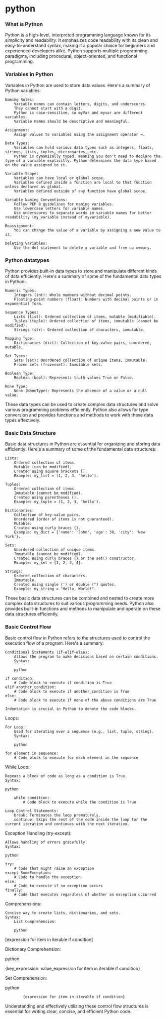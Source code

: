 # python
<h3>What is Python</h3>
Python is a high-level, interpreted programming language known for its simplicity and readability. It emphasizes code readability with its clean and easy-to-understand syntax, making it a popular choice for beginners and experienced developers alike. Python supports multiple programming paradigms, including procedural, object-oriented, and functional programming.
<h3>Variables in Python</h3>
Variables in Python are used to store data values. Here's a summary of Python variables:

    Naming Rules:
        Variable names can contain letters, digits, and underscores.
        They cannot start with a digit.
        Python is case-sensitive, so myVar and myvar are different variables.
        Variable names should be descriptive and meaningful.

    Assignment:
        Assign values to variables using the assignment operator =.

    Data Types:
        Variables can hold various data types such as integers, floats, strings, lists, tuples, dictionaries, etc.
        Python is dynamically typed, meaning you don't need to declare the type of a variable explicitly. Python determines the data type based on the value assigned to it.

    Variable Scope:
        Variables can have local or global scope.
        Variables defined inside a function are local to that function unless declared as global.
        Variables defined outside of any function have global scope.

    Variable Naming Conventions:
        Follow PEP 8 guidelines for naming variables.
        Use lowercase letters for variable names.
        Use underscores to separate words in variable names for better readability (my_variable instead of myvariable).

    Reassignment:
        You can change the value of a variable by assigning a new value to it.

    Deleting Variables:
        Use the del statement to delete a variable and free up memory.
<h3>Python datatypes</h3>
Python provides built-in data types to store and manipulate different kinds of data efficiently. Here's a summary of some of the fundamental data types in Python:

    Numeric Types:
        Integers (int): Whole numbers without decimal points.
        Floating-point numbers (float): Numbers with decimal points or in exponential form.

    Sequence Types:
        Lists (list): Ordered collection of items, mutable (modifiable).
        Tuples (tuple): Ordered collection of items, immutable (cannot be modified).
        Strings (str): Ordered collection of characters, immutable.

    Mapping Type:
        Dictionaries (dict): Collection of key-value pairs, unordered, mutable.

    Set Types:
        Sets (set): Unordered collection of unique items, immutable.
        Frozen sets (frozenset): Immutable sets.

    Boolean Type:
        Boolean (bool): Represents truth values True or False.

    None Type:
        None (NoneType): Represents the absence of a value or a null value.

These data types can be used to create complex data structures and solve various programming problems efficiently. Python also allows for type conversion and provides functions and methods to work with these data types effectively.

<h3>Basic Data Structure</h3>
Basic data structures in Python are essential for organizing and storing data efficiently. Here's a summary of some of the fundamental data structures:

    Lists:
        Ordered collection of items.
        Mutable (can be modified).
        Created using square brackets [].
        Example: my_list = [1, 2, 3, 'hello'].

    Tuples:
        Ordered collection of items.
        Immutable (cannot be modified).
        Created using parentheses ().
        Example: my_tuple = (1, 2, 3, 'hello').

    Dictionaries:
        Collection of key-value pairs.
        Unordered (order of items is not guaranteed).
        Mutable.
        Created using curly braces {}.
        Example: my_dict = {'name': 'John', 'age': 30, 'city': 'New York'}.

    Sets:
        Unordered collection of unique items.
        Immutable (cannot be modified).
        Created using curly braces {} or the set() constructor.
        Example: my_set = {1, 2, 3, 4}.

    Strings:
        Ordered collection of characters.
        Immutable.
        Created using single (') or double (") quotes.
        Example: my_string = "Hello, World!".



These basic data structures can be combined and nested to create more complex data structures to suit various programming needs. Python also provides built-in functions and methods to manipulate and operate on these data structures efficiently.


<h3>Basic Control Flow</h3>
    Basic control flow in Python refers to the structures used to control the execution flow of a program. Here's a summary:

    Conditional Statements (if-elif-else):
        Allows the program to make decisions based on certain conditions.
        Syntax:

        python

    if condition:
        # Code block to execute if condition is True
    elif another_condition:
        # Code block to execute if another_condition is True
    else:
        # Code block to execute if none of the above conditions are True

    Indentation is crucial in Python to denote the code blocks.

Loops:

    For Loop:
        Used for iterating over a sequence (e.g., list, tuple, string).
        Syntax:

        python

    for element in sequence:
        # Code block to execute for each element in the sequence

While Loop:

    Repeats a block of code as long as a condition is True.
    Syntax:

    python

        while condition:
            # Code block to execute while the condition is True

    Loop Control Statements:
        break: Terminates the loop prematurely.
        continue: Skips the rest of the code inside the loop for the current iteration and continues with the next iteration.

Exception Handling (try-except):

    Allows handling of errors gracefully.
    Syntax:

    python

    try:
        # Code that might raise an exception
    except SomeException:
        # Code to handle the exception
    else:
        # Code to execute if no exception occurs
    finally:
        # Code that executes regardless of whether an exception occurred

Comprehensions:

    Concise way to create lists, dictionaries, and sets.
    Syntax:
        List Comprehension:

        python

[expression for item in iterable if condition]

Dictionary Comprehension:

python

{key_expression: value_expression for item in iterable if condition}

Set Comprehension:

python

            {expression for item in iterable if condition}

Understanding and effectively utilizing these control flow structures is essential for writing clear, concise, and efficient Python code.

